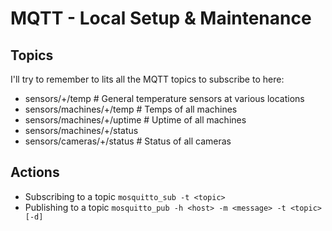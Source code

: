 # MQTT - Local Setup & Maintenance

## Topics
I'll try to remember to lits all the MQTT topics to subscribe to here:
 - sensors/+/temp               # General temperature sensors at various locations
 - sensors/machines/+/temp      # Temps of all machines 
 - sensors/machines/+/uptime    # Uptime of all machines
 - sensors/machines/+/status
 - sensors/cameras/+/status     # Status of all cameras
 
## Actions
 - Subscribing to a topic
    `mosquitto_sub -t <topic>`
 - Publishing to a topic
    `mosquitto_pub -h <host> -m <message> -t <topic> [-d]` 
